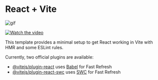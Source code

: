 # React + Vite

![gif](https://github.com/vsheva/jobs/assets/36557892/f5b73677-8c2e-4eaa-ad2b-297faaa4e55c)


[![Watch the video](<video src='https://www.youtube.com/watch?v=qzYMBA2cbPY' width=180/>)](https://www.youtube.com/watch?v=qzYMBA2cbPY)

This template provides a minimal setup to get React working in Vite with HMR and some ESLint rules.

Currently, two official plugins are available:

- [@vitejs/plugin-react](https://github.com/vitejs/vite-plugin-react/blob/main/packages/plugin-react/README.md) uses [Babel](https://babeljs.io/) for Fast Refresh
- [@vitejs/plugin-react-swc](https://github.com/vitejs/vite-plugin-react-swc) uses [SWC](https://swc.rs/) for Fast Refresh
